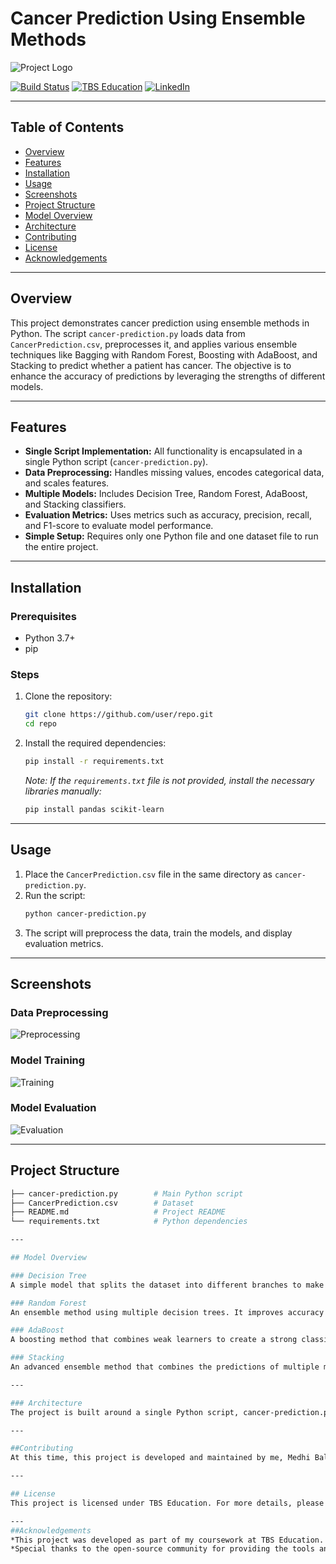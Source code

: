 # Cancer Prediction Using Ensemble Methods

![Project Logo](https://www.google.com/url?sa=i&url=https%3A%2F%2Fwww.vectorstock.com%2Froyalty-free-vector%2Fbig-data-healthcare-concept-vector-29662550&psig=AOvVaw0K9EoWypQh5WskxgTL40FN&ust=1723628945364000&source=images&cd=vfe&opi=89978449&ved=0CBQQjRxqFwoTCKjUkKzY8YcDFQAAAAAdAAAAABAE)

[![Build Status](https://img.shields.io/badge/build-passing-brightgreen.svg)](https://github.com/user/repo/actions)
[![TBS Education](https://img.shields.io/badge/License-TBS%20Education-blue.svg)](https://www.tbs-education.com/)
[![LinkedIn](https://img.shields.io/badge/LinkedIn-Medhi%20Balouka-blue)](https://www.linkedin.com/in/medhi-balouka-5a5342189/)

---

## Table of Contents
- [Overview](#overview)
- [Features](#features)
- [Installation](#installation)
- [Usage](#usage)
- [Screenshots](#screenshots)
- [Project Structure](#project-structure)
- [Model Overview](#model-overview)
- [Architecture](#architecture)
- [Contributing](#contributing)
- [License](#license)
- [Acknowledgements](#acknowledgements)

---

## Overview

This project demonstrates cancer prediction using ensemble methods in Python. The script `cancer-prediction.py` loads data from `CancerPrediction.csv`, preprocesses it, and applies various ensemble techniques like Bagging with Random Forest, Boosting with AdaBoost, and Stacking to predict whether a patient has cancer. The objective is to enhance the accuracy of predictions by leveraging the strengths of different models.

---

## Features
- **Single Script Implementation:** All functionality is encapsulated in a single Python script (`cancer-prediction.py`).
- **Data Preprocessing:** Handles missing values, encodes categorical data, and scales features.
- **Multiple Models:** Includes Decision Tree, Random Forest, AdaBoost, and Stacking classifiers.
- **Evaluation Metrics:** Uses metrics such as accuracy, precision, recall, and F1-score to evaluate model performance.
- **Simple Setup:** Requires only one Python file and one dataset file to run the entire project.

---

## Installation

### Prerequisites
- Python 3.7+
- pip

### Steps
1. Clone the repository:
    ```bash
    git clone https://github.com/user/repo.git
    cd repo
    ```
2. Install the required dependencies:
    ```bash
    pip install -r requirements.txt
    ```
   
   *Note: If the `requirements.txt` file is not provided, install the necessary libraries manually:*
    ```bash
    pip install pandas scikit-learn
    ```

---

## Usage

1. Place the `CancerPrediction.csv` file in the same directory as `cancer-prediction.py`.
2. Run the script:
    ```bash
    python cancer-prediction.py
    ```
3. The script will preprocess the data, train the models, and display evaluation metrics.

---

## Screenshots

### Data Preprocessing
![Preprocessing](https://example.com/preprocessing.png)

### Model Training
![Training](https://example.com/training.png)

### Model Evaluation
![Evaluation](https://example.com/evaluation.png)

---

## Project Structure

```bash
├── cancer-prediction.py        # Main Python script
├── CancerPrediction.csv        # Dataset
├── README.md                   # Project README
└── requirements.txt            # Python dependencies

---

## Model Overview

### Decision Tree
A simple model that splits the dataset into different branches to make decisions. It serves as the baseline model.

### Random Forest
An ensemble method using multiple decision trees. It improves accuracy by averaging the predictions of several trees.

### AdaBoost
A boosting method that combines weak learners to create a strong classifier. Focuses on instances that previous models classified incorrectly.

### Stacking
An advanced ensemble method that combines the predictions of multiple models (Random Forest, AdaBoost, Decision Tree) using a meta-learner (Logistic Regression) to enhance prediction accuracy.

---

### Architecture
The project is built around a single Python script, cancer-prediction.py, which handles data loading, preprocessing, model training, and evaluation. The script is designed to be modular, allowing for easy adaptation to other datasets or model types.

---

##Contributing
At this time, this project is developed and maintained by me, Medhi Balouka.[![LinkedIn](https://img.shields.io/badge/LinkedIn-Medhi%20Balouka-blue)](https://www.linkedin.com/in/medhi-balouka-5a5342189/). Contributions are not being accepted, but feel free to reach out for any inquiries or collaboration ideas.

---

## License
This project is licensed under TBS Education. For more details, please visit TBS Education.

---
##Acknowledgements
*This project was developed as part of my coursework at TBS Education.
*Special thanks to the open-source community for providing the tools and libraries used in this project.


